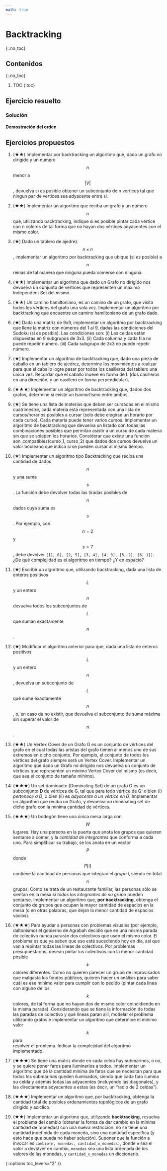 ```yaml
---
math: true
---
```


# Backtracking
{:.no_toc}


## Contenidos
{:.no_toc}

1. TOC
{:toc}


## Ejercicio resuelto

### Solución

#### Demostración del orden

## Ejercicios propuestos

1.  (★★) Implementar por backtracking un algoritmo que, dado un grafo no dirigido y un numero $$n$$ menor a $$|V|$$, devuelva si 
    es posible obtener un subconjunto de n vertices tal que ningun par de vertices sea adyacente entre si.

1.  (★★) Implementar un algoritmo que reciba un grafo y un número $$n$$ que, utilizando backtracking, indique si es posible
    pintar cada vértice con n colores de tal forma que no hayan dos vértices adyacentes con el mismo color.

1.  (★) Dado un tablero de ajedrez $$n \times n$$, implementar un algoritmo por backtracking que ubique (si es posible) a $$n$$ reinas 
    de tal manera que ninguna pueda comerse con ninguna.

1.  (★★) Implementar un algoritmo que dado un Grafo no dirigido nos devuelva un conjunto de vértices que representen un 
    máximo Independent Set del mismo.

1.  (★★) Un camino hamiltoniano, es un camino de un grafo, que visita todos los vértices del grafo una sola vez. Implementar 
    un algoritmo por backtracking que encuentre un camino hamiltoniano de un grafo dado.

1.  (★) Dada una matriz de 9x9, implementar un algoritmo por backtracking que llene la matriz con números del 1 al 9, dadas 
    las condiciones del Sudoku (si es posible). Las condiciones son: 
    (i) Las celdas están dispuestas en 9 subgrupos de 3x3. 
    (ii) Cada columna y cada fila no puede repetir número. 
    (iii) Cada subgrupo de 3x3 no puede repetir número.

1.  (★) Implementar un algoritmo de backtracking que, dado una pieza de caballo en un tablero de ajedrez, determine los 
    movimientos a realizar para que el caballo logre pasar por todos los casilleros del tablero una única vez. 
    Recordar que el caballo mueve en forma de L (dos casilleros en una dirección, y un casillero en forma perpendicular).

1.  (★★★) Implementar un algoritmo de backtracking que, dados dos grafos, determine si existe un Isomorfismo entre ambos.

1.  (★) Se tiene una lista de materias que deben ser cursadas en el mismo cuatrimestre, cada materia está representada con 
    una lista de cursos/horarios posibles a cursar (solo debe elegirse un horario por cada curso). Cada materia puede tener 
    varios cursos. Implementar un algoritmo de backtracking que devuelva un listado con todas las combinaciones posibles que 
    permitan asistir a un curso de cada materia sin que se solapen los horarios. Considerar que existe una función 
    son_compatibles(curso_1, curso_2) que dados dos cursos devuelve un valor booleano que indica si se pueden cursar al mismo tiempo.

1.  (★) Implementar un algoritmo tipo Backtracking que reciba una cantidad de dados $$n$$ y una suma $$s$$. La función debe devolver todas 
    las tiradas posibles de $$n$$ dados cuya suma es $$s$$. Por ejemplo, con $$n = 2$$ y $$s = 7$$, debe devolver `[[1, 6], [2, 5], [3, 4], [4, 3], [5, 2], [6, 1]]`.
    ¿De qué complejidad es el algoritmo en tiempo? ¿Y en espacio?

1.  (★) Escribir un algoritmo que, utilizando backtracking, dada una lista de enteros positivos $$L$$ y un entero $$n$$ devuelva todos 
    los subconjuntos de $$L$$ que suman exactamente $$n$$.

1.  (★) Modificar el algoritmo anterior para que, dada una lista de enteros positivos $$L$$ y un entero $$n$$, devuelva un subconjunto 
    de $$L$$ que sume exactamente $$n$$, o, en caso de no existir, que devuelva el subconjunto de suma máxima sin superar el valor de $$n$$.

1.  (★★) Un Vertex Cover de un Grafo G es un conjunto de vértices del grafo en el cual todas las aristas del grafo tienen al menos uno de sus extremos en
    dicho conjunto. Por ejemplo, el conjunto de todos los vértices del grafo siempre será un Vertex Cover.
    Implementar un algoritmo que dado un Grafo no dirigido nos devuelva un conjunto de vértices que representen un 
    mínimo Vertex Cover del mismo (es decir, que sea el conjunto de tamaño mínimo).

1.  (★★★) Un set dominante (Dominating Set) de un grafo G es un subconjunto **D** de vértices de G, tal que para todo vértice de G: 
    o bien (i) _pertenece a D_; o bien (ii) es _adyacente a un vértice en D_.  Implementar un algoritmo que reciba un Grafo, y devuelva 
    un dominating set de dicho grafo con la mínima cantidad de vértices.

1.  (★★★) Un bodegón tiene una única mesa larga con $$W$$ lugares. Hay una persona en la puerta que anota los grupos que quieren 
    sentarse a comer, y la _cantidad de integrantes_ que conforma a cada uno. Para simplificar su trabajo, se los anota en 
    un vector $$P$$ donde $$P[i]$$ contiene la cantidad de personas que integran el _grupo i_, siendo en total $$n$$ grupos. Como se 
    trata de un restaurante familiar, las personas sólo se sientan en la mesa si _todos los integrantes de su grupo_ pueden 
    sentarse. Implementar un algoritmo que, **por backtracking**, obtenga el conjunto de grupos que ocupan 
    la mayor cantidad de espacios en la mesa (o en otras palabras, que dejan la menor cantidad de espacios vacíos).

1.  (★★★) Para ayudar a personas con problemas visuales (por ejemplo, daltonismo) el gobierno de Agrabah decidió que en una 
    misma parada de colectivo nunca pararán dos colectivos que usen el mismo color. El problema es que ya saben que eso 
    está sucediendo hoy en día, así que van a repintar todas las líneas de colectivos. Por problemas presupuestarios, desean 
    pintar los colectivos con la menor cantidad posible $$k$$ colores diferentes. Como no quieren 
    parecer un grupo de improvisados que malgasta los fondos públicos, quieren hacer un análisis para saber cuál es ese mínimo
    valor para cumplir con lo pedido (pintar cada línea con alguno de los $$k$$ colores, de tal forma que no hayan dos de mismo color 
    coincidiendo en la misma parada). Considerando que se tiene la información de todas las paradas de colectivo y qué 
    líneas paran allí, modelar el problema utilizando grafos e implementar un algoritmo que determine el mínimo valor $$k$$ para  
    resolver el problema. Indicar la complejidad del algoritmo implementado.

1.  (★★★) Se tiene una matriz donde en cada celda hay submarinos, o no, y se quiere poner faros para iluminarlos a todos. 
    Implementar un algoritmo que dé la cantidad mínima de faros que se necesitan para que todos los submarinos queden 
    iluminados, siendo que cada faro ilumina su celda y además todas las adyacentes (incluyendo las diagonales), y las 
    directamente adyacentes a estas (es decir, un “radio de 2 celdas”).

1.  (★★★) Implementar un algoritmo que, por backtracking, obtenga la cantidad total de posibles ordenamientos topológicos 
    de un grafo dirigido y acíclico.

1.  (★★) Implementar un algoritmo que, utilizando **backtracking**, resuelva el problema del cambio
	(obtener la forma de dar cambio en la mínima cantidad de monedas) 
	con una nueva restricción: no se tiene una cantidad indefinida de cada moneda, sino una
	cantidad específica (y esto hace que pueda no haber solución). 
	Suponer que la función a invocar es `cambio(n, monedas, cantidad_x_monedas)`, donde
	`n` sea el valor a devolver en cambio, `monedas` sea una lista ordenada de los valores 
	de las monedas, y `cantidad_x_monedas` un diccionario. 

{::options toc_levels="2" /}
